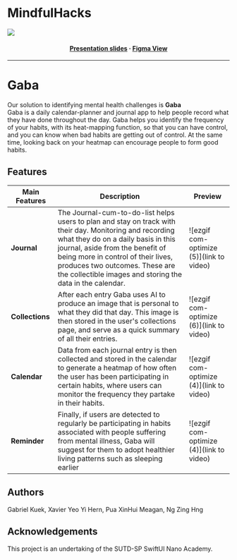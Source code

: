 # MindfulHacks

<img src="later later later">

<h4 align="center">
  <a href="https://www.canva.com/design/DAFxZwA4-4Y/BTrjQIzPgt0zHZlnJZyBYw/edit?utm_content=DAFxZwA4-4Y&utm_campaign=designshare&utm_medium=link2&utm_source=sharebutton">Presentation slides</a>
  <span> · </span>
  <a href="">Figma View</a>
</h4>

---

# **Gaba**
Our solution to identifying mental health challenges is **Gaba** <br>
Gaba is a daily calendar-planner and journal app to help people record what they have done throughout the day. Gaba helps you identify the frequency of your habits, with its heat-mapping function, so that you can have control, and you can know when bad habits are getting out of control. At the same time, looking back on your heatmap can encourage people to form good habits. 

## Features

| Main Features | Description | Preview |
|---------------|-------------|---------|
| **Journal** | The Journal-cum-to-do-list helps users to plan and stay on track with their day. Monitoring and recording what they do on a daily basis in this journal, aside from the benefit of being more in control of their lives, produces two outcomes. These are the collectible images and storing the data in the calendar. | ![ezgif com-optimize (5)](link to video) |
| **Collections** | After each entry Gaba uses AI to produce an image that is personal to what they did that day. This image is then stored in the user's collections page, and serve as a quick summary of all their entries. | ![ezgif com-optimize (6)](link to video) |
| **Calendar**  | Data from each journal entry is then collected and stored in the calendar to generate a heatmap of how often the user has been participating in certain habits, where users can monitor the frequency they partake in their habits. | ![ezgif com-optimize (4)](link to video) |
| **Reminder**  | Finally, if users are detected to regularly be participating in habits associated with people suffering from mental illness, Gaba will suggest for them to adopt healthier living patterns such as sleeping earlier | ![ezgif com-optimize (4)](link to video) |

## Authors
Gabriel Kuek, Xavier Yeo Yi Hern, Pua XinHui Meagan, Ng Zing Hng

## Acknowledgements
This project is an undertaking of the SUTD-SP SwiftUI Nano Academy.
